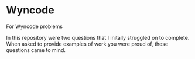 # Wyncode
For Wyncode problems


In this repository were two questions that I initally struggled on to complete. When asked to provide examples of work you were proud of, these questions came to mind.
